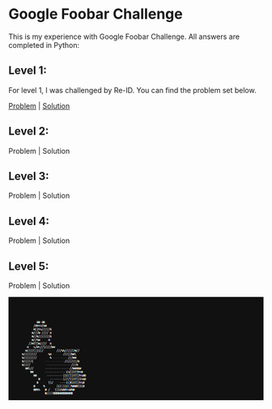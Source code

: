 # <h1>Google Foobar Challenge </h1>

This is my experience with Google Foobar Challenge. All answers are completed in Python:

<h2>Level 1:</h2>
For level 1, I was challenged by Re-ID. You can find the problem set below.

[Problem](https://github.com/HCury/googleFoobar/blob/master/Level%201/reID.txt) | [Solution](https://github.com/HCury/googleFoobar/blob/master/Level%201/solution.py)

<h2>Level 2:</h2>

Problem | Solution

<h2>Level 3:</h2> 

Problem | Solution

<h2>Level 4:</h2>

Problem | Solution

<h2>Level 5:</h2>

Problem | Solution


![Alt-Text](https://github.com/HCury/googleFoobar/blob/master/sillyWabbit/rabbit.gif)
